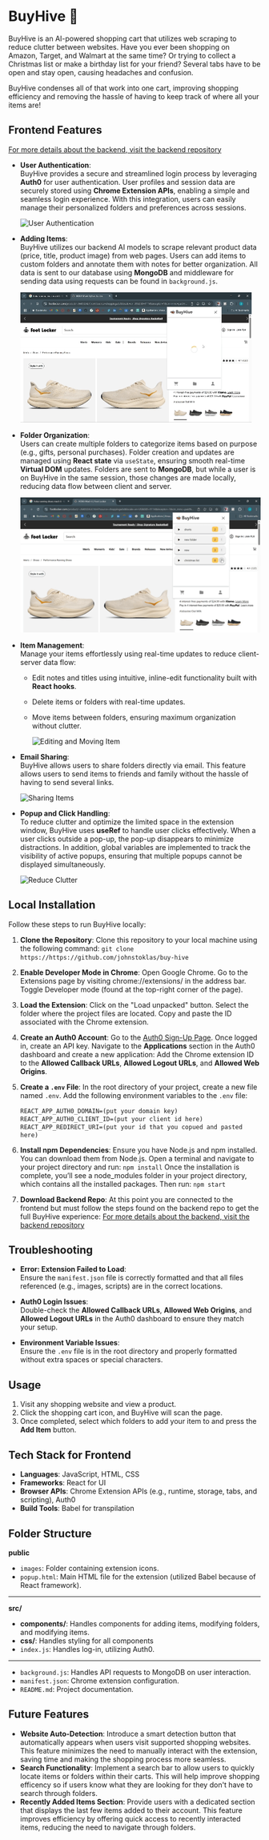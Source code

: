 # BuyHive 🐝  
BuyHive is an AI-powered shopping cart that utilizes web scraping to reduce clutter between websites. Have you ever been shopping on Amazon, Target, and Walmart at the same time? Or trying to collect a Christmas list or make a birthday list for your friend? Several tabs have to be open and stay open, causing headaches and confusion. 

BuyHive condenses all of that work into one cart, improving shopping efficiency and removing the hassle of having to keep track of where all your items are!

## Frontend Features  
[For more details about the backend, visit the backend repository](https://github.com/GustavoBelaunde2004/Extension-backend)

- **User Authentication**:  
  BuyHive provides a secure and streamlined login process by leveraging **Auth0** for user authentication. User profiles and session data are securely stored using **Chrome Extension APIs**, enabling a simple and seamless login experience. With this integration, users can easily manage their personalized folders and preferences across sessions.

  ![User Authentication](readme_assets/log%20in.gif)

- **Adding Items**:  
  BuyHive utilizes our backend AI models to scrape relevant product data (price, title, product image) from web pages. Users can add items to custom folders and annotate them with notes for better organization. All data is sent to our database using **MongoDB** and middleware for sending data using requests can be found in `background.js`.

   ![Adding Item](readme_assets/adding%20item.gif)

- **Folder Organization**:  
  Users can create multiple folders to categorize items based on purpose (e.g., gifts, personal purchases). Folder creation and updates are managed using **React state** via `useState`, ensuring smooth real-time **Virtual DOM** updates. Folders are sent to **MongoDB**, but while a user is on BuyHive in the same session, those changes are made locally, reducing data flow between client and server.

    ![Editing Folder Name](readme_assets/editing%20folder%20name.gif)

- **Item Management**:  
  Manage your items effortlessly using real-time updates to reduce client-server data flow:
  - Edit notes and titles using intuitive, inline-edit functionality built with **React hooks**.  
  - Delete items or folders with real-time updates.
  - Move items between folders, ensuring maximum organization without clutter.
 
    ![Editing and Moving Item](readme_assets/moving%20-%20editing%20notes.gif)
 
- **Email Sharing**:  
  BuyHive allows users to share folders directly via email. This feature allows users to send items to friends and family without the hassle of having to send several links.

    ![Sharing Items](readme_assets/sharing%20cart.gif)

- **Popup and Click Handling**:  
  To reduce clutter and optimize the limited space in the extension window, BuyHive uses **useRef** to handle user clicks effectively. When a user clicks outside a pop-up, the pop-up disappears to minimize distractions. In addition, global variables are implemented to track the visibility of active popups, ensuring that multiple popups cannot be displayed simultaneously.
  
  ![Reduce Clutter](readme_assets/ui%20declutter.gif)

## Local Installation
Follow these steps to run BuyHive locally:

1. **Clone the Repository**:
   Clone this repository to your local machine using the following command:
   ```git clone https://https://github.com/johnstoklas/buy-hive```

2. **Enable Developer Mode in Chrome**:
   Open Google Chrome.
   Go to the Extensions page by visiting chrome://extensions/ in the address bar.
   Toggle Developer mode (found at the top-right corner of the page).
3. **Load the Extension**:
   Click on the "Load unpacked" button.
   Select the folder where the project files are located.
   Copy and paste the ID associated with the Chrome extension.

4. **Create an Auth0 Account**:
   Go to the [Auth0 Sign-Up Page](https://auth0.com/signup).
   Once logged in, create an API key.
   Navigate to the **Applications** section in the Auth0 dashboard and create a new application:
   Add the Chrome extension ID to the **Allowed Callback URLs**, **Allowed Logout URLs**, and **Allowed Web Origins**.

5. **Create a `.env` File**:
   In the root directory of your project, create a new file named `.env`.
   Add the following environment variables to the `.env` file:
   ```
   REACT_APP_AUTH0_DOMAIN=(put your domain key)
   REACT_APP_AUTH0_CLIENT_ID=(put your client id here)
   REACT_APP_REDIRECT_URI=(put your id that you copued and pasted here)
   ```

6. **Install npm Dependencies**:
   Ensure you have Node.js and npm installed. You can download them from Node.js.
   Open a terminal and navigate to your project directory and run:
   ```npm install```
   Once the installation is complete, you’ll see a node_modules folder in your project directory, which contains all the installed packages.
   Then run:
   ```npm start```

7. **Download Backend Repo**:
   At this point you are connected to the frontend but must follow the steps found on the backend repo to get the full BuyHive experience:
   [For more details about the backend, visit the backend repository](https://github.com/GustavoBelaunde2004/Extension-backend)

## Troubleshooting  
- **Error: Extension Failed to Load**:  
   Ensure the `manifest.json` file is correctly formatted and that all files referenced (e.g., images, scripts) are in the correct locations.

- **Auth0 Login Issues**:  
   Double-check the **Allowed Callback URLs**, **Allowed Web Origins**, and **Allowed Logout URLs** in the Auth0 dashboard to ensure they match your setup.

- **Environment Variable Issues**:  
   Ensure the `.env` file is in the root directory and properly formatted without extra spaces or special characters.

## Usage  
1. Visit any shopping website and view a product.
2. Click the shopping cart icon, and BuyHive will scan the page.
3. Once completed, select which folders to add your item to and press the **Add Item** button.

## Tech Stack for Frontend
- **Languages**: JavaScript, HTML, CSS  
- **Frameworks**: React for UI
- **Browser APIs**: Chrome Extension APIs (e.g., runtime, storage, tabs, and scripting), Auth0
- **Build Tools**: Babel for transpilation

## Folder Structure  
**public**
- `images`: Folder containing extension icons.
- `popup.html`: Main HTML file for the extension (utilized Babel because of React framework).  
---
**src/**  
- **components/**: Handles components for adding items, modifying folders, and modifying items.
- **css/**: Handles styling for all components
- `index.js`: Handles log-in, utilizing Auth0.
---
- `background.js`: Handles API requests to MongoDB on user interaction.
- `manifest.json`: Chrome extension configuration.  
- `README.md`: Project documentation.

## Future Features  
- **Website Auto-Detection**: Introduce a smart detection button that automatically appears when users visit supported shopping websites. This feature minimizes the need to manually interact with the extension, saving time and making the shopping process more seamless.
- **Search Functionality**: Implement a search bar to allow users to quickly locate items or folders within their carts. This will help improve shopping efficency so if users know what they are looking for they don't have to search through folders.
- **Recently Added Items Section**: Provide users with a dedicated section that displays the last few items added to their account. This feature improves efficiency by offering quick access to recently interacted items, reducing the need to navigate through folders. 

